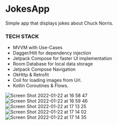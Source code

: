 # JokesApp

Simple app that displays jokes about Chuck Norris. 


### TECH STACK ###

* MVVM with Use-Cases
* Dagger/Hilt for dependency injection
* Jetpack Compose for faster UI implementation
* Room Database for local data storage
* Jetpack Compose Navigation
* OkHttp & Retrofit
* Coil for loading images from Url.
* Kotlin Coroutines & Flows.

![Screen Shot 2022-01-22 at 16 58 47](https://user-images.githubusercontent.com/43885280/150657030-28b7539f-7866-4655-868f-32b023651577.png)
![Screen Shot 2022-01-22 at 16 59 46](https://user-images.githubusercontent.com/43885280/150657038-089076b1-a06c-460a-a9e6-4c6ae5faae46.png)
![Screen Shot 2022-01-22 at 17 13 25](https://user-images.githubusercontent.com/43885280/150657039-d0a2695f-a85f-40d8-b4ce-639a0ffe4520.png)
![Screen Shot 2022-01-22 at 17 14 02](https://user-images.githubusercontent.com/43885280/150657042-51b7f971-5de9-408d-bf80-06d98ce429b4.png)
![Screen Shot 2022-01-22 at 17 14 35](https://user-images.githubusercontent.com/43885280/150657043-5e965db8-a215-4ecf-b370-d4521c3b7628.png)

